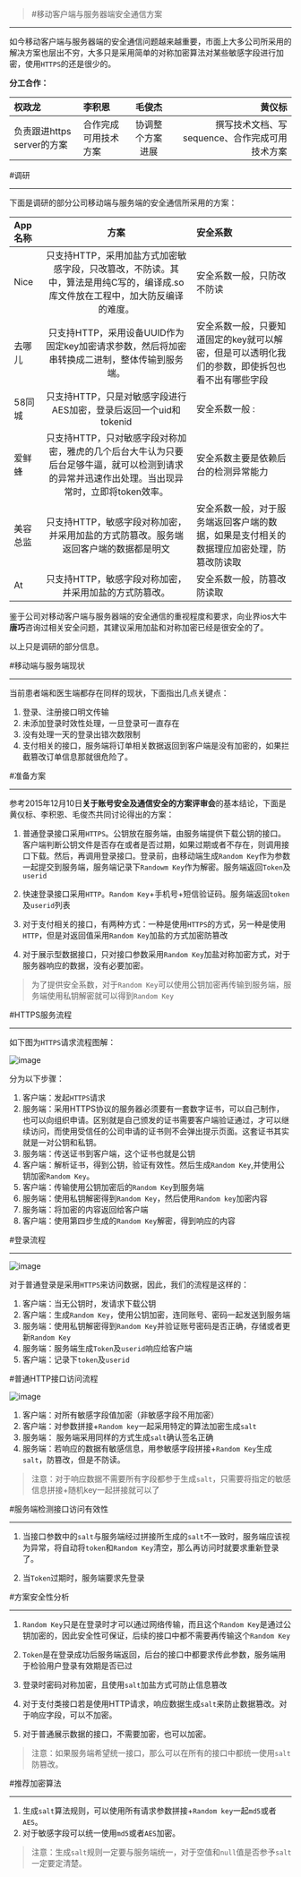 >#移动客户端与服务器端安全通信方案

---
如今移动客户端与服务器端的安全通信问题越来越重要，市面上大多公司所采用的解决方案也层出不穷，大多只是采用简单的对称加密算法对某些敏感字段进行加密，使用`HTTPS`的还是很少的。

**分工合作：**

| 权政龙 | 李积恩 | 毛俊杰 | 黄仪标 |
|:--------------- |:-------------- |:-------------: |----------:|
| 负责跟进https server的方案 | 合作完成可用技术方案 | 协调整个方案进展 | 撰写技术文档、写sequence、合作完成可用技术方案 |

#调研

---
下面是调研的部分公司移动端与服务端的安全通信所采用的方案：

| App名称        |   方案          |  安全系数 |
|:------------- |:---------------:|:-------------------| 
| Nice          | 只支持HTTP，采用加盐方式加密敏感字段，只改篡改，不防读。其中，算法是用纯C写的，编译成.so库文件放在工程中，加大防反编译的难度。 | 安全系数一般，只防改不防读 |  
| 去哪儿         | 只支持HTTP，采用设备UUID作为固定key加密请求参数，然后将加密串转换成二进制，整体传输到服务端。       | 安全系数一般，只要知道固定的key就可以解密，但是可以透明化我们的参数，即使拆包也看不出有哪些字段     |
| 58同城         | 只支持HTTP，只是对敏感字段进行AES加密，登录后返回一个uid和tokenid                         |     安全系数一般       :|
| 爱鲜蜂          | 只支持HTTP，只对敏感字段对称加密，雅虎的几个后台大牛认为只要后台足够牛逼，就可以检测到请求的异常并迅速作出处理。当出现异常时，立即将token效率。| 安全系数主要是依赖后台的检测异常能力 |
| 美容总监        | 只支持HTTP，敏感字段对称加密，并采用加盐的方式防篡改。服务端返回客户端的数据都是明文| 安全系数一般，对于服务端返回客户端的数据，如果是支付相关的数据理应加密处理，防篡改防读取 |
| At | 只支持HTTP，敏感字段对称加密，并采用加盐的方式防篡改。| 安全系数一般，防篡改防读取 |

鉴于公司对移动客户端与服务器端的安全通信的重视程度和要求，向业界ios大牛**唐巧**咨询过相关安全问题，其建议采用加盐和对称加密已经是很安全的了。

以上只是调研的部分信息。

#移动端与服务端现状

---
当前患者端和医生端都存在同样的现状，下面指出几点关键点：

1. 登录、注册接口明文传输
2. 未添加登录时效性处理，一旦登录可一直存在
3. 没有处理一天的登录出错次数限制
4. 支付相关的接口，服务端将订单相关数据返回到客户端是没有加密的，如果拦截篡改订单信息那就很危险了。

#准备方案

---
参考2015年12月10日**关于账号安全及通信安全的方案评审会**的基本结论，下面是黄仪标、李积恩、毛俊杰共同讨论得出的方案：

1. 普通登录接口采用`HTTPS`。公钥放在服务端，由服务端提供下载公钥的接口。客户端判断公钥文件是否存在或者是否过期，如果过期或者不存在，则调用接口下载。然后，再调用登录接口。登录前，由移动端生成`Random Key`作为参数一起提交到服务端，服务端记录下`Randowm Key`作为解密。服务端返回`Token`及`userid`


2. 快速登录接口采用`HTTP`。`Random Key`+手机号+短信验证码。服务端返回`token`及`userid`列表


3. 对于支付相关的接口，有两种方式：一种是使用`HTTPS`的方式，另一种是使用`HTTP`，但是对返回值采用`Random Key`加盐的方式加密防篡改


4. 对于展示型数据接口，只对接口参数采用`Random Key`加盐对称加密方式，对于服务器响应的数据，没有必要加密。

>为了提供安全系数，对于`Random Key`可以使用公钥加密再传输到服务端，服务端使用私钥解密就可以得到`Random Key`

#HTTPS服务流程

---
如下图为`HTTPS`请求流程图解：

![image](http://www.henishuo.com/wp-content/uploads/2015/12/https.png)

分为以下步骤：

1. 客户端：发起`HTTPS`请求
2. 服务端：采用HTTPS协议的服务器必须要有一套数字证书，可以自己制作，也可以向组织申请。区别就是自己颁发的证书需要客户端验证通过，才可以继续访问，而使用受信任的公司申请的证书则不会弹出提示页面。这套证书其实就是一对公钥和私钥。
3. 服务端：传送证书到客户端，这个证书也就是公钥
4. 客户端：解析证书，得到公钥，验证有效性。然后生成`Random Key`,并使用公钥加密`Random Key`。
5. 客户端：传输使用公钥加密后的`Random Key`到服务端
6. 服务端：使用私钥解密得到`Random Key`，然后使用`Random key`加密内容
7. 服务端：将加密的内容返回给客户端
8. 客户端：使用第四步生成的`Random Key`解密，得到响应的内容

#登录流程

---

![image](http://www.henishuo.com/wp-content/uploads/2015/12/屏幕快照-2015-12-13-下午3.40.01.png)

对于普通登录是采用`HTTPS`来访问数据，因此，我们的流程是这样的：

1. 客户端：当无公钥时，发请求下载公钥
2. 客户端：生成`Random Key`，使用公钥加密，连同账号、密码一起发送到服务端
3. 服务端：使用私钥解密得到`Random Key`并验证账号密码是否正确，存储或者更新`Random Key`
4. 服务端：服务端生成`Token`及`userid`响应给客户端
5. 客户端：记录下`token`及`userid`


#普通HTTP接口访问流程

![image](http://www.henishuo.com/wp-content/uploads/2015/12/屏幕快照-2015-12-13-下午6.13.48.png)

1. 客户端：对所有敏感字段值加密（非敏感字段不用加密）
2. 客户端：对参数拼接+`Random key`一起采用特定的算法加密生成`salt`
3. 服务端：	服务端采用同样的方式生成`salt`确认签名正确
4. 服务端：若响应的数据有敏感信息，用参敏感字段拼接+`Random Key`生成`salt`，防篡改，但是不防读。		

>注意：对于响应数据不需要所有字段都参于生成`salt`，只需要将指定的敏感信息拼接+随机key一起拼接就可以了


#服务端检测接口访问有效性

---

1. 当接口参数中的`salt`与服务端经过拼接所生成的`salt`不一致时，服务端应该视为异常，将自动将`token`和`Random Key`清空，那么再访问时就要求重新登录了。

2. 当`Token`过期时，服务端要求先登录

#方案安全性分析

---

1. `Random Key`只是在登录时才可以通过网络传输，而且这个`Random Key`是通过公钥加密的，因此安全性可保证，后续的接口中都不需要再传输这个`Random Key`

2. `Token`是在登录成功后服务端返回，后台的接口中都要求传此参数，服务端用于检验用户登录有效期是否已过

3. 登录时密码对称加密，且使用`salt`加盐方式可防止信息篡改

4. 对于支付类接口若是使用HTTP请求，响应数据生成`salt`来防止数据篡改。对于响应字段，可以不加密。

5. 对于普通展示数据的接口，不需要加密，也可以加密。

>注意：如果服务端希望统一接口，那么可以在所有的接口中都统一使用`salt`防篡改。


#推荐加密算法

---

1. 生成`salt`算法规则，可以使用所有请求参数拼接+`Random key`一起`md5`或者`AES`。
2. 对于敏感字段可以统一使用`md5`或者`AES`加密。

>注意：生成`salt`规则一定要与服务端统一，对于空值和`null`值是否参予`salt`一定要定清楚。

